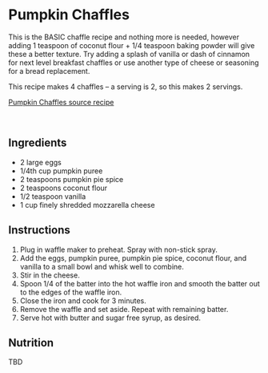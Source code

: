 # Pumpkin Chaffles
This is the BASIC chaffle recipe and nothing more is needed,
however adding 1 teaspoon of coconut flour + 1/4 teaspoon baking powder
will give these a better texture. Try adding a splash of vanilla or dash of cinnamon
for next level breakfast chaffles or use another type of cheese or seasoning
for a bread replacement.

This recipe makes 4 chaffles – a serving is 2, so this makes 2 servings.

[Pumpkin Chaffles source recipe](https://thatlowcarblife.com/pumpkin-chaffles/)

<br>

## Ingredients
- 2 large eggs
- 1/4th cup pumpkin puree
- 2 teaspoons pumpkin pie spice
- 2 teaspoons coconut flour
- 1/2 teaspoon vanilla
- 1 cup finely shredded mozzarella cheese

## Instructions
1. Plug in waffle maker to preheat. Spray with non-stick spray.
2. Add the eggs, pumpkin puree, pumpkin pie spice, coconut flour, and vanilla to a small bowl and whisk well to combine.
3. Stir in the cheese.
4. Spoon 1/4 of the batter into the hot waffle iron and smooth the batter out to the edges of the waffle iron.
5. Close the iron and cook for 3 minutes.
6. Remove the waffle and set aside. Repeat with remaining batter.
7. Serve hot with butter and sugar free syrup, as desired.

## Nutrition
TBD